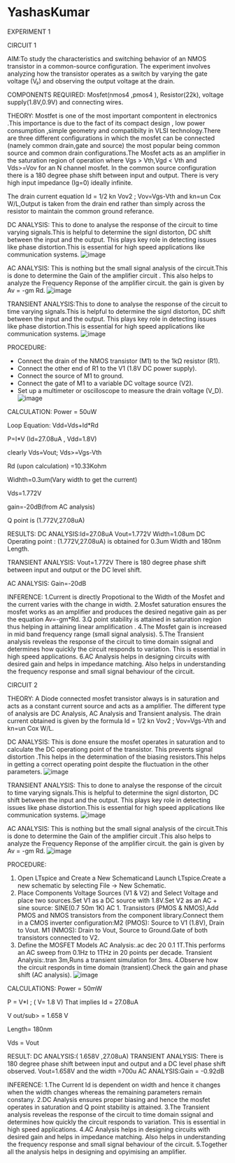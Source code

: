 # YashasKumar
EXPERIMENT 1

CIRCUIT 1

AIM:To study the characteristics and switching behavior of an NMOS transistor in a common-source configuration. The experiment involves analyzing how the transistor operates as a switch by varying the gate voltage (V₂) and observing the output voltage at the drain.

COMPONENTS REQUIRED:
Mosfet(nmos4 ,pmos4 ), Resistor(22k), voltage supply(1.8V,0.9V) and connecting wires.

THEORY:
Mostfet is one of the most important compontent in electronics .This importance is due to the fact of its compact design , low power consumption ,simple geometry and compatibilty in VLSI technology.There are three different configurations in which the mosfet can be connected (namely common drain,gate and source) the most popular being common source and common drain configurations.The Mosfet acts as an amplifier in the saturation region of operation where Vgs > Vth,Vgd < Vth and Vds>=Vov for an N channel mosfet. In the common source configuration there is a 180 degree phase shift between input and output.
There is very high input impedance (Ig=0) ideally infinite.

The drain current equation Id = 1/2 kn Vov2 ; Vov=Vgs-Vth and kn=un Cox W/L,Output is taken from the drain end rather than simply across the resistor to maintain the common ground referance.

DC ANALYSIS: This to done to analyse the response of the circuit to time varying signals.This is helpful to determine the signl distorton, DC shift between the input and the output. This plays key role in detecting issues like phase distortion.This is essential for high speed applications like communication systems.
![image](https://github.com/user-attachments/assets/9b541255-143f-47de-96b5-4afa7604c330)

AC ANALYSIS: This is nothing but the small signal analysis of the circuit.This is done to determine the Gain of the amplifier circuit .
This also helps to analyze the Frequency Reponse of the amplifier circuit. the gain is given by Av = -gm Rd.
![image](https://github.com/user-attachments/assets/404835e5-5e76-4feb-80e9-e35cb09b3adb)

TRANSIENT ANALYSIS:This to done to analyse the response of the circuit to time varying signals.This is helpful to determine the signl distorton, DC shift between the input and the output. This plays key role in detecting issues like phase distortion.This is essential for high speed applications like communication systems.
![image](https://github.com/user-attachments/assets/105f2045-8e57-48ca-8c62-3a361626d83b)

PROCEDURE:
   * Connect the drain of the NMOS transistor (M1) to the 1kΩ resistor (R1).
   * Connect the other end of R1 to the V1 (1.8V DC power supply).
   * Connect the source of M1 to ground.
   * Connect the gate of M1 to a variable DC voltage source (V2).
   * Set up a multimeter or oscilloscope to measure the drain voltage (V_D).
![image](https://github.com/user-attachments/assets/ed09e428-e3a5-44cb-bd03-77a132781867)

CALCULATION:
Power = 50uW

Loop Equation: Vdd=Vds+Id*Rd

P=I*V (Id=27.08uA , Vdd=1.8V)

clearly Vds=Vout; Vds>=Vgs-Vth

Rd (upon calculation) =10.33Kohm

Widhth=0.3um(Vary width to get the current)

Vds=1.772V

gain=-20dB(from AC analysis)

Q point is (1.772V,27.08uA)

RESULTS:
DC ANALYSIS:Id=27.08uA
Vout=1.772V
Width=1.08um
DC Operating point : (1.772V,27.08uA) is obtained for 0.3um Width and 180nm Length.

TRANSIENT ANALYSIS: Vout=1.772V
There is 180 degree phase shift between input and output or the DC level shift.

AC ANALYSIS: Gain=-20dB

INFERENCE:
1.Current is directly Propotional to the Width of the Mosfet and the current varies with the change in width.
2.Mosfet saturation ensures the mosfet works as an amplifier and produces the desired negative gain as per the equation Av=-gm*Rd.
3.Q point stability is attained in saturation region thus helping in attaining linear amplification .
4.The Mosfet gain is increased in mid band frequency range (small signal analysis).
5.The Transient analysis reveleas the response of the circuit to time domain ssignal and determines how quickly the circuit responds to variation.
This is essential in high speed applications.
6.AC Analysis helps in designing circuits with desired gain and helps in impedance matching.
Also helps in understanding the frequency response and small signal behaviour of the circuit.

CIRCUIT 2

THEORY:
A Diode connected mosfet transistor always is in saturation and acts as a constant current source and acts as a amplifier. The different type of analysis are DC Analysis, AC Analysis and Transient analysis. The drain current obtained is given by the formula
Id = 1/2 kn Vov2 ; Vov=Vgs-Vth and kn=un Cox W/L.

DC ANALYSIS: This is done ensure the mosfet operates in saturation and to calculate the DC operationg point of the transistor. This prevents signal distortion .This helps in the determination of the biasing resistors.This helps in getting a correct operating point despite the fluctuation in the other parameters.
![image](https://github.com/user-attachments/assets/80235237-5c30-4151-8cf1-84c4e8f79679)


TRANSIENT ANALYSIS: This to done to analyse the response of the circuit to time varying signals.This is helpful to determine the signl distorton, DC shift between the input and the output. This plays key role in detecting issues like phase distortion.This is essential for high speed applications like communication systems.
![image](https://github.com/user-attachments/assets/ca00cc7d-204e-41b1-af87-bcaeaaacace3)


AC ANALYSIS: This is nothing but the small signal analysis of the circuit.This is done to determine the Gain of the amplifier circuit .This also helps to analyze the Frequency Reponse of the amplifier circuit. the gain is given by Av = -gm Rd.
![image](https://github.com/user-attachments/assets/d4cc5deb-d61b-494a-85b5-ddb03f1e4f50)


PROCEDURE:
1. Open LTspice and Create a New Schematicand Launch LTspice.Create a new schematic by selecting File → New Schematic.
2. Place Components Voltage Sources (V1 & V2) and Select Voltage and place two sources.Set V1 as a DC source with 1.8V.Set V2 as an AC + sine source: SINE(0.7 50m 1K) AC 1.
Transistors (PMOS & NMOS),Add PMOS and NMOS transistors from the component library.Connect them in a CMOS inverter configuration:M2 (PMOS): Source to V1 (1.8V), Drain to Vout.
M1 (NMOS): Drain to Vout, Source to Ground.Gate of both transistors connected to V2.
3. Define the MOSFET Models
AC Analysis:.ac dec 20 0.1 1T.This performs an AC sweep from 0.1Hz to 1THz in 20 points per decade.
Transient Analysis:.tran 3m,Runs a transient simulation for 3ms.
4.Observe how the circuit responds in time domain (transient).Check the gain and phase shift (AC analysis).
![image](https://github.com/user-attachments/assets/77b1a546-b52a-4995-92df-197c177a3cdf)

CALCULATIONS:
Power = 50mW

P = V*I ; ( V= 1.8 V)
That implies Id = 27.08uA

V out/sub> = 1.658 V

Length= 180nm

Vds = Vout

RESULT:
DC ANALYSIS:( 1.658V ,27.08uA)
TRANSIENT ANALYSIS: There is 180 degree phase shift between input and output and a DC level phase shift observed.
Vout=1.658V and the width =700u
AC ANALYSIS:Gain = -0.92dB

INFERENCE:
1.The Current Id is dependent on width and hence it changes when the width changes whereas the remaining parameters remain constany.
2.DC Analysis ensures proper biasing and hence the mosfet operates in saturation and Q point stability is attained.
3.The Transient analysis reveleas the response of the circuit to time domain ssignal and determines how quickly the circuit responds to variation.
This is essential in high speed applications.
4.AC Analysis helps in designing circuits with desired gain and helps in impedance matching.
Also helps in understanding the frequency response and small signal behaviour of the circuit.
5.Together all the analysis helps in designing and opyimising an amplifier.
